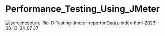 # Performance_Testing_Using_JMeter
![screencapture-file-G-Testing-Jmeter-reportonDaraz-index-html-2023-08-13-04_07_37](https://github.com/emon-al-hasan/Performace_Testing_Jmeter/assets/58949189/6f5704b6-96df-4c67-86c4-d4a21b4f26d3)
